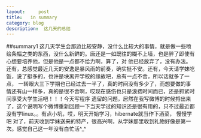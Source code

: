 ```yaml
---
layout:     post
title:   in summary
category: blog
description:  这几天的总结
---
```


##summary1
这几天学生会那边比较安静，没什么比较大的事情，就是做一些喷绘条幅之类的东西，没什么新鲜的。唐还是一如既往的糊不上墙，也是醉了即使有心想要培养他，但是他是一点都不给力啊，算了，对
他已经放弃了，没有办法。还有，总感觉最近几天的安逸是暴风雨的前奏，确实挺不安。还有，今天请学妹吃饭，说了挺多的，也许是块离开学校的缘故吧，总有一点不舍，所以话就多了一点，
一转眼大三下学期也已经过去一半了，真的时间没有多少了，而想要做的事情还有山一样多，真的是很不舍啊，哎现在感伤也只是浪费时间而已，还是抓紧时间享受大学生活吧！！！今天写程序
遗留的问题，居然在我写微博的时候捋出来了，这个说明写个微博重新回顾一下当天学过的知识还是很有用的，只不过最近都没有学linux。。有点小坑，哎，明天开始学习，hibernate就当作下酒菜，
慢慢学吧
对了，前天收到学妹送来的特产，很高兴啊，从学妹那里收到礼物好像是第一次。感觉自己这一年没有白忙活^_^
